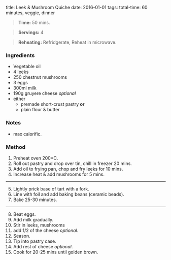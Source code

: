 title: Leek & Mushroom Quiche 
date: 2016-01-01
tags: total-time: 60 minutes, veggie, dinner

> **Time:** 50 mins.

> **Servings:** 4 

> **Reheating:** Refridgerate, Reheat in microwave.

### Ingredients

* Vegetable oil
* 4 leeks
* 250 chestnut mushrooms
* 3 eggs
* 300ml milk 
* 190g gruyere cheese *optional*
* either 
    * premade short-crust pastry **or**
    * plain flour & butter

### Notes
* max calorific. 

### Method

1. Preheat  oven 200*C.
2. Roll out pastry and drop over tin, chill in freezer 20 mins.
3. Add oil to frying pan, chop and fry leeks for 10 mins.
4. Increase heat & add mushrooms for 5 mins.
---
5. Lightly prick base of tart with a fork.
6. Line with foil and add baking beans (ceramic beads).
7. Bake 25-30 minutes.
---
8. Beat eggs.
9. Add milk gradually.
10. Stir in leeks, mushrooms 
11. add 1/2 of the cheese *optional*.
12. Season.
13. Tip into pastry case.
14. Add rest of cheese *optional*.
15. Cook for 20-25 mins until golden brown.


